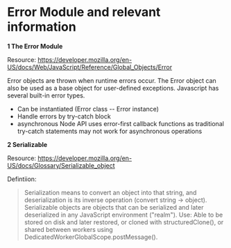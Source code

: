 # Error Module and relevant information

**1 The Error Module**

Resource: https://developer.mozilla.org/en-US/docs/Web/JavaScript/Reference/Global_Objects/Error

Error objects are thrown when runtime errors occur. 
The Error object can also be used as a base object for user-defined exceptions. 
Javascript has several built-in error types. 
- Can be instantiated (Error class -- Error instance)
- Handle errors by try-catch block
- asynchronous Node API uses error-first callback functions as traditional try-catch statements may not work for asynchronous operations

**2 Serializable**

Resource: https://developer.mozilla.org/en-US/docs/Glossary/Serializable_object 

Defintiion:
>  Serialization means to convert an object into that string, and deserialization is its inverse operation (convert string -> object).
Serializable objects are objects that can be serialized and later deserialized in any JavaScript environment ("realm").
Use: Able to be stored on disk and later restored, or cloned with structuredClone(), or shared between workers using DedicatedWorkerGlobalScope.postMessage().
